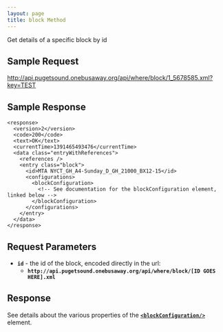 ```yaml
---
layout: page
title: block Method
---
```


Get details of a specific block by id

## Sample Request

http://api.pugetsound.onebusaway.org/api/where/block/1_5678585.xml?key=TEST

## Sample Response

    <response>
      <version>2</version>
      <code>200</code>
      <text>OK</text>
      <currentTime>1391465493476</currentTime>
      <data class="entryWithReferences">
        <references />
        <entry class="block">
          <id>MTA NYCT_GH_A4-Sunday_D_GH_21000_BX12-15</id>
          <configurations>
            <blockConfiguration>
              <!-- See documentation for the blockConfiguration element, linked below -->
            </blockConfiguration>
          </configurations>
        </entry>
      </data>
    </response>

## Request Parameters

* **`id`** - the id of the block, encoded directly in the url:
    * **`http://api.pugetsound.onebusaway.org/api/where/block/[ID GOES HERE].xml`**

## Response

See details about the various properties of the [**`<blockConfiguration/>`**](/api/where/elements/block-configuration) element.
